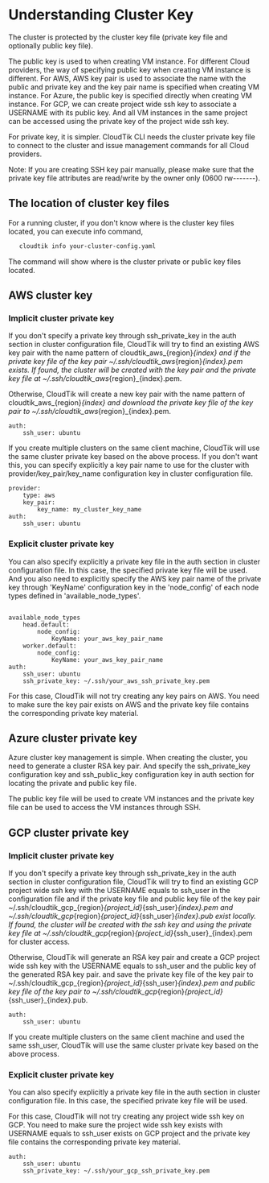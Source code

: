 # Understanding Cluster Key
The cluster is protected by the cluster key file (private key file and optionally public key file).

The public key is used to when creating VM instance. For different Cloud providers, the way of specifying
public key when creating VM instance is different.
For AWS, AWS key pair is used to associate the name with the public and private key
and the key pair name is specified when creating VM instance.
For Azure, the public key is specified directly when creating VM instance.
For GCP, we can create project wide ssh key to associate a USERNAME with its public key.
And all VM instances in the same project can be accessed using the private key of the project wide
ssh key.

For private key, it is simpler. CloudTik CLI needs the cluster private key file to connect to the cluster
and issue management commands for all Cloud providers.

Note: If you are creating SSH key pair manually, please make sure that the private key file attributes are read/write by the owner only (0600 rw-------).

## The location of cluster key files
For a running cluster, if you don't know where is the cluster key files located,
you can execute info command,

```bash
   cloudtik info your-cluster-config.yaml
```
The command will show where is the cluster private or public key files located.

## AWS cluster key

### Implicit cluster private key
If you don't specify a private key through ssh_private_key in the auth section in cluster configuration file,
CloudTik will try to find an existing AWS key pair with the name pattern of cloudtik_aws_{region}_{index}
and if the private key file of the key pair ~/.ssh/cloudtik_aws_{region}_{index}.pem exists.
If found, the cluster will be created with the key pair and the private key file at ~/.ssh/cloudtik_aws_{region}_{index}.pem.

Otherwise, CloudTik will create a new key pair with the name pattern of cloudtik_aws_{region}_{index}
and download the private key file of the key pair to ~/.ssh/cloudtik_aws_{region}_{index}.pem.

```buildoutcfg
auth:
    ssh_user: ubuntu
```

If you create multiple clusters on the same client machine, CloudTik will use the same cluster private key based
on the above process. If you don't want this, you can specify explicitly a key pair name to use for the cluster
with provider/key_pair/key_name configuration key in cluster configuration file.

```buildoutcfg
provider:
    type: aws
    key_pair:
        key_name: my_cluster_key_name
auth:
    ssh_user: ubuntu
```

### Explicit cluster private key
You can also specify explicitly a private key file in the auth section in cluster configuration file.
In this case, the specified private key file will be used.
And you also need to explicitly specify the AWS key pair name of the private key through 'KeyName' configuration key
in the 'node_config' of each node types defined in 'available_node_types'.

```buildoutcfg

available_node_types
    head.default:
        node_config:
            KeyName: your_aws_key_pair_name
    worker.default:
        node_config:
            KeyName: your_aws_key_pair_name
auth:
    ssh_user: ubuntu
    ssh_private_key: ~/.ssh/your_aws_ssh_private_key.pem
```

For this case, CloudTik will not try creating any key pairs on AWS.
You need to make sure the key pair exists on AWS and the private key file contains the corresponding private key material.


## Azure cluster private key
Azure cluster key management is simple.
When creating the cluster, you need to generate a cluster RSA key pair.
And specify the ssh_private_key configuration key and ssh_public_key configuration key
in auth section for locating the private and public key file.

The public key file will be used to create VM instances and the private key file
can be used to access the VM instances through SSH.

## GCP cluster private key

### Implicit cluster private key
If you don't specify a private key through ssh_private_key in the auth section in cluster configuration file,
CloudTik will try to find an existing GCP project wide ssh key with the USERNAME equals to ssh_user in the configuration file
and if the private key file and public key file of the key pair ~/.ssh/cloudtik_gcp_{region}_{project_id}_{ssh_user}_{index}.pem
and ~/.ssh/cloudtik_gcp_{region}_{project_id}_{ssh_user}_{index}.pub exist locally.
If found, the cluster will be created with the ssh key and using the private key file at ~/.ssh/cloudtik_gcp_{region}_{project_id}_{ssh_user}_{index}.pem
for cluster access.

Otherwise, CloudTik will generate an RSA key pair
and create a GCP project wide ssh key with the USERNAME equals to ssh_user and the public key of the generated RSA key pair.
and save the private key file of the key pair to ~/.ssh/cloudtik_gcp_{region}_{project_id}_{ssh_user}_{index}.pem and
public key file of the key pair to ~/.ssh/cloudtik_gcp_{region}_{project_id}_{ssh_user}_{index}.pub.

```buildoutcfg
auth:
    ssh_user: ubuntu
```

If you create multiple clusters on the same client machine and used the same ssh_user, CloudTik will use the same cluster private key based
on the above process.

### Explicit cluster private key
You can also specify explicitly a private key file in the auth section in cluster configuration file.
In this case, the specified private key file will be used.

For this case, CloudTik will not try creating any project wide ssh key on GCP.
You need to make sure the project wide ssh key exists with USERNAME equals to ssh_user exists on GCP project and the private key file contains the corresponding private key material.

```buildoutcfg
auth:
    ssh_user: ubuntu
    ssh_private_key: ~/.ssh/your_gcp_ssh_private_key.pem
```
